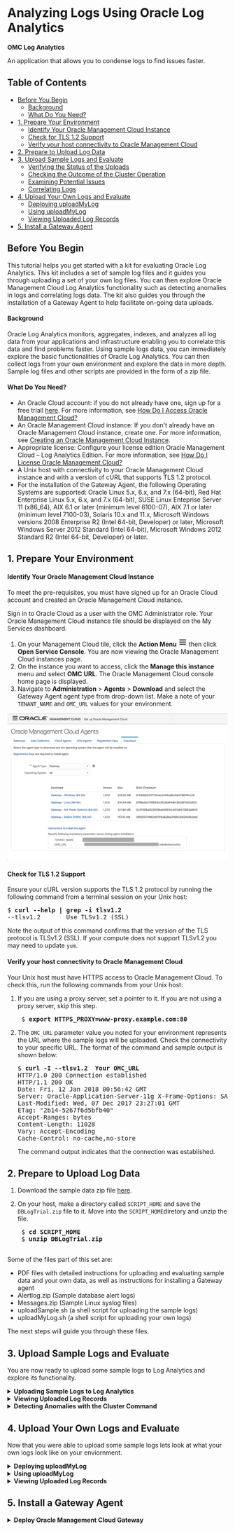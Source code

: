 [hamburger]: ./Tutorial_Images/general/hamburger.png
[agent-download]: ./Tutorial_Images/general/agent_download.png
[cluster-icon]: ./Tutorial_Images/general/cluster_icon.png
[gear]: ./Tutorial_Images/general/gear.png
[global-context]: ./Tutorial_Images/general/global_context.png

[uploads-1]: ./Tutorial_Images/log_analytics/uploads_1.png
[uploads-2]: ./Tutorial_Images/log_analytics/uploads_2.png
[uploads-3]: ./Tutorial_Images/log_analytics/uploads_3.png
[uploads-4]: ./Tutorial_Images/log_analytics/uploads_4.png
[clustering]: ./Tutorial_Images/log_analytics/clustering.gif
[drill-down]: ./Tutorial_Images/log_analytics/drill_down.gif
[correlating-logs]: ./Tutorial_Images/log_analytics/correlating_logs.gif
[page-view]: ./Tutorial_Images/general/page_view.png



<h1> Analyzing Logs Using Oracle Log Analytics </h1>

**OMC Log Analytics**

An application that allows you to condense logs to find issues faster.

## Table of Contents

  - [Before You Begin](#before-you-begin)
      - [Background](#background)
      - [What Do You Need?](#what-do-you-need)
  - [1. Prepare Your Environment](#1-prepare-your-environment)
      - [Identify Your Oracle Management Cloud Instance](#identify-your-oracle-management-cloud-instance)
      - [Check for TLS 1.2 Support](#check-for-tls-12-support)
      - [Verify your host connectivity to Oracle Management Cloud](#verify-your-host-connectivity-to-oracle-management-cloud)
  - [2. Prepare to Upload Log Data](#2-prepare-to-upload-log-data)
  - [3. Upload Sample Logs and Evaluate](#3-upload-sample-logs-and-evaluate)
      - [Verifying the Status of the Uploads](#verifying-the-status-of-the-uploads)
      - [Checking the Outcome of the Cluster Operation](#checking-the-outcome-of-the-cluster-operation)
      - [Examining Potential Issues](#examining-potential-issues)
      - [Correlating Logs](#correlating-logs)
  - [4. Upload Your Own Logs and Evaluate](#4-upload-your-own-logs-and-evaluate)
    - [Deploying uploadMyLog](#deploying-uploadMyLog)
    - [Using uploadMyLog](#Using-uploadMyLog)
    - [Viewing Uploaded Log Records](#Viewing-Uploaded-Log-Records)
  - [5. Install a Gateway Agent](#5-install-a-gateway-agent)

## Before You Begin

This tutorial helps you get started with a kit for evaluating Oracle Log Analytics. This kit includes a set of sample log files and it guides you through uploading a set of your own log files. You can then explore Oracle Management Cloud Log Analytics functionality such as detecting anomalies in logs and correlating logs data. The kit also guides you through the installation of a Gateway Agent to help facilitate on-going data uploads.

#### Background

Oracle Log Analytics monitors, aggregates, indexes, and analyzes all log data from your applications and infrastructure enabling you to correlate this data and find problems faster. Using sample logs data, you can immediately explore the basic functionalities of Oracle Log Analytics. You can then collect logs from your own environment and explore the data in more depth. Sample log files and other scripts are provided in the form of a zip file.

#### What Do You Need?

- An Oracle Cloud account: if you do not already have one, sign up for a free triall [here](https://cloud.oracle.com/home). For more information, see [How Do I Access Oracle Management Cloud?](https://docs.oracle.com/en/cloud/paas/management-cloud/omcgs/access-oracle-management-cloud.html#GUID-838A6676-0224-4CF1-8BC8-8327887D24B7)
- An Oracle Management Cloud instance: If you don't already have an Oracle Management Cloud instance, create one. For more information, see [Creating an Oracle Management Cloud Instance](https://docs.oracle.com/en/cloud/paas/management-cloud/omcgs/access-oracle-management-cloud.html#GUID-C15E9F94-78CD-4868-A9F8-DCF50D267A2E).
- Appropriate license: Configure your license edition Oracle Management Cloud – Log Analytics Edition. For more information, see [How Do I License Oracle Management Cloud?](https://docs.oracle.com/en/cloud/paas/management-cloud/omcgs/oracle-management-cloud-license-information.html#GUID-A2F5635B-D7DE-4277-B707-035A96F19B26)
- A Unix host with connectivity to your Oracle Management Cloud instance and with a version of cURL that supports TLS 1.2 protocol.
- For the installation of the Gateway Agent, the following Operating Systems are supported: Oracle Linux 5.x, 6.x, and 7.x (64-bit), Red Hat Enterprise Linux 5.x, 6.x, and 7.x (64-bit), SUSE Linux Enteprise Server 11 (x86_64), AIX 6.1 or later (minimum level 6100-07), AIX 7.1 or later (minimum level 7100-03), Solaris 10.x and 11.x, Microsoft Windows versions 2008 Enterprise R2 (Intel 64-bit, Developer) or later, Microsoft Windows Server 2012 Standard (Intel 64-bit), Microsoft Windows 2012 Standard R2 (Intel 64-bit, Developer) or later.

## 1. Prepare Your Environment

#### Identify Your Oracle Management Cloud Instance

To meet the pre-requisites, you must have signed up for an Oracle Cloud account and created an Oracle Management Cloud instance.

Sign in to Oracle Cloud as a user with the OMC Administrator role. Your Oracle Management Cloud instance tile should be displayed on the My Services dashboard.

1. On your Management Cloud tile, click the **Action Menu** ![hamburger] then click **Open Service Console**. You are now viewing the Oracle Management Cloud instances page.
2. On the instance you want to access, click the **Manage this instance** menu and select **OMC URL**. The Oracle Management Cloud console home page is displayed.
3. Navigate to **Administration** > **Agents** > **Download** and select the Gateway Agent agent type from drop-down list. Make a note of your `TENANT_NAME` and `OMC_URL` values for your environment.

![agent-download]

#### Check for TLS 1.2 Support

Ensure your cURL version supports the TLS 1.2 protocol by running the following command from a terminal session on your Unix host:

<pre>
$ <b>curl --help | grep -i tlsv1.2</b>
--tlsv1.2       Use TLSv1.2 (SSL)
</pre>

Note the output of this command confirms that the version of the TLS protocol is TLSv1.2 (SSL).
If your compute does not support TLSv1.2 you may need to update `yum`.

#### Verify your host connectivity to Oracle Management Cloud

Your Unix host must have HTTPS access to Oracle Management Cloud. To check this, run the following commands from your Unix host:

1. If you are using a proxy server, set a pointer to it. If you are not using a proxy server, skip this step.
   <pre>
    $ <b>export HTTPS_PROXY=www-proxy.example.com:80</b>
   </pre>
2. The `OMC_URL` parameter value you noted for your environment represents the URL where the sample logs will be uploaded. Check the connectivity to your specific URL. The format of the command and sample output is shown below:

   <pre>
   $ <b>curl -I --tlsv1.2  Your OMC_URL</b>
   HTTP/1.0 200 Connection established
   HTTP/1.1 200 OK
   Date: Fri, 12 Jan 2018 00:56:42 GMT
   Server: Oracle-Application-Server-11g X-Frame-Options: SAMEORIGIN
   Last-Modified: Wed, 07 Dec 2017 23:27:01 GMT 
   ETag: "2b14-5267f6d5bfb40"
   Accept-Ranges: bytes
   Content-Length: 11028
   Vary: Accept-Encoding
   Cache-Control: no-cache,no-store
   </pre>

    The command output indicates that the connection was established.

## 2. Prepare to Upload Log Data

1. Download the sample data zip file [here](https://apexapps.oracle.com/pls/apex/f?p=44785:112:0::::P112_CONTENT_ID:23996).
2. On your host, make a directory called `SCRIPT_HOME` and save the `DBLogTrial.zip` file to it. Move into the `SCRIPT_HOME`diretory and unzip the file.

    <pre>
    $ <b>cd SCRIPT_HOME</b>
    $ <b>unzip DBLogTrial.zip</b>
    </pre>

Some of the files part of this set are:

- PDF files with detailed instructions for uploading and evaluating sample data and your own data, as well as instructions for installing a Gateway agent
- Alertlog.zip (Sample database alert logs)
- Messages.zip (Sample Linux syslog files)
- <span>uploadSample.sh</span> (a shell script for uploading the sample logs)
- <span>uploadMyLog.sh</span> (a shell script for uploading your own logs)

The next steps will guide you through these files.

## 3. Upload Sample Logs and Evaluate

You are now ready to upload some sample logs to Log Analytics and explore its functionality.

<details>
<summary><b>Uploading Sample Logs to Log Analytics</b></summary>

To upload the provided sample logs, follow these steps:

1. Before uploading logs, enter property values to be used in uploading log in file `SCRIPT_HOME/DBLogTrial/uploadSample/config/upload.properties`.
   - Go to the `SCRIPT_HOME/DBLogTrial/uploadSample/config` directory.
   - Use an editor of your choice to edit file `upload.properties` to set appropriate values for the following properties:
   - `UPLOAD_ROOT`: your `OMC_URL`
   - `IDENTITY_DOMAIN`: your `TENANT_NAME`
   - `USERNAME`: your OMC username
   - (Optional) `HTTPS_PROXY`


    **Mandatory Properties**
    <pre>
    # URL for uploading data to OMC
    # Examples:
    # UPLOAD_ROOT=https://inst1-acme.itom.management.us2.oraclecloud.com
    # UPLOAD_ROOT=https://inst2-xyz.itom.management.europe.oraclecloud.com
    # UPLOAD_ROOT=https://a123456.itom.management.us2.oraclecloud.com
    # This is a required parameter. The "https://" part is optional.
    UPLOAD_ROOT= <br/>
    # Subscription Identity Domain
    # EX:
    # IDENTITY_DOMAIN=acme
    # This is a required parameter
    IDENTITY_DOMAIN= <br/>
    # OMC user name
    # EX:
    # USERNAME=john.doe@xyz.com
    # This is a required parameter
    USERNAME=
    </pre>

    **Optional Property**
    <pre>
    # If you need to access OMC (Oracle Management Cloud) through a proxy server,
    # set "HTTPS_PROXY=proxy_host:port
    # E.g., HTTPS_PROXY=www-proxy.xyz.com:80
    HTTPS_PROXY=
    </pre>

2. Go to the `SCRIPT_HOME/DBLogTrial/uploadSample` directory, and run the <span>uploadSample.sh</span> script to upload the sample alert logs and syslog, respectively, as shown below. Enter your OMC password when prompted.
   <pre>
   $ <b> cd .. </b>
   $ <b> ./uploadSample.sh alertlog </b>
   $ <b> ./uploadSample.sh syslog </b>
   </pre>

Take note of the name of the upload at the bottom of each script output. An upload is identified by its name in Log Analytics UI.

Ex:
<pre>   
Upload name: alertlog.2018-01-07_19:43:25
Upload name: syslog.2018-01-07_19:43:32
</pre>

#### Verifying the Status of the Uploads

To verify the status of the uploads, follow these steps:

1.  Log on to Oracle Management Cloud.
2.  Navigate to Log Analytics.
    1. From the Welcome to Oracle Management Cloud page, click the **navigation icon** ![alt text][hamburger] on the top-left corner to view the Management Cloud navigation pane if it is not already there. Select **Log Analytics**.
3.  Navigate to the **Log Admin** page and view status of the uploads.
    1. From the left navigation pane, select **Log Admin**.
    2. Select **Uploads**.
 3. 
    4. From the Uploads page, you should see the uploads that you performed earlier. If an upload shows 0 in Progress and 0 Failed, it has completed.
       1. If necessary, click an upload name to see the Status of the upload. For example, click `alertlog_<timestamp>`. If the upload has completed successfully, you will seen a green stick in the **Status** field.
   
   ![uploads-1] ![uploads-2] ![uploads-3]
</details>



<details>
<summary><b>Viewing Uploaded Log Records</b></summary>
To view the records from an upload, follow these steps:

1. Navigate to the **Uploads** page.
2. From the **Uploads** page, select an upload, click the menu icon ![alt text][hamburger] on the right and click **View in Log Explorer** to view the records from that upload.
   ![uploads-4]
3. From the log explorer page, you can view the alert log records from the upload that you selected.

Some of the information shown on the page includes:

- The uploaded alert log entries are for the period from August 9 to August 24, 2017.
- The log entries came from the upload whose name is in the Query bar.
- The histogram shows the daily volumes of log records. This helps identify any abnormality in record volumes at a glance. You can drill down by clicking a bar on the chart.
- The first 25 of the 1920 records that came with the upload. The records are in date order from newest to oldest. You can reverse the order by clicking the arrowhead in the Time (`<time zone>`) field.
- You can browse the rest of log records by using the pagination at the bottom of the page.
</details>

<details>
<summary><b>Detecting Anomalies with the Cluster Command</b></summary>

To detect anomalies based on log records, you can use Log Analytics cluster command, which automatically groups log records based on severity, such as error, fault, fatal and warning, and dynamically identified patterns, potential issues, outliers, and trends.
 - To perform clustering on the log records, from the **Visualize** panel click the currently selected visualization (e.g. **Records with Histogram**), and click **Cluster** ![cluster-icon] icon.

![clustering]

#### Checking the Outcome of the Cluster Operation
The cluster operation reduced 1920 log records to 123 clusters, identified 25 potential issues, 37 outliers, and 26 trends.

Examine the log clusters, and then click **Potential Issues**.

#### Examining Potential Issues

From the **Potential Issues** tab, you can look at the log clusters that Log Analytics identifies as potential issues, if you see a cluster with a sample message that may be pointing to an issue of significance or of interest, click the value in the **Count** column to drill down see the records of the cluster.

For example, the following sample message indicates that the Oracle database instance had problems writing to a control file due to a file I/O error. This kind of problem is critical; it tends to result in an abnormal shutdown of the instance.

![drill-down]

Let’s drill down to the log record by clicking the count value of 1 on the left of the sample message.

Drilling down on a log cluster allows you to see the log record(s) including the original log entry (or entries) in that cluster. In this case, you will see the record with the timestamp of Aug 9, 2017, 5:23:58PM (UTC-8:00 or PST) showing a file I/O error affecting the writing to a database control file.

#### Correlating Logs

Log Analytics allows you to quickly correlate logs from different sources (e.g. database logs and syslog) based on time to determine whether there is a correlation between events captured in log records. Let’s query the log records for entities demo_db_instance and demo_host 30 seconds before 5:23:28 PM (UTC-8:00) and 30 seconds after that by following these steps:

1. Click ![gear] at the bottom of the **Original Log Content** field, and then select **Advanced Log Fitler Options...**.
2. From the Advanced Log Filter Options pop-up window, enter 30 (seconds) for **Time Range - Before**, 30 (seconds) for **Time Range – After**, and click **OK**.
3. In the **Global Context** ![global-context] bar near the top, enter `demo_host` next to `demo_db_instance`, click in the Query bar to clear any existing filter, and click **Run**.
4. The above query retrieves the log records uploaded for entities `demo_db_instance` and `demo_host` for the period of 5:23:28 PM to 5:24:28 PM on August 9. Examine the 31 records in the two-page output to see the sequence of the events that were captured in the logs in the one-minute period, and which of the events may have had an effect on other events.

![correlating-logs]

You may have noticed that at 5:23:58PM, system logs (syslog) recorded that some I/O errors occurred on disk device sdd1 (see page 2), and database alert logs recorded that the database encountered I/O errors (see page 1); then at 5:24:00PM the database was terminated.
</details>

## 4. Upload Your Own Logs and Evaluate
Now that you were able to upload some sample logs lets look at what your own logs look like on your enviornment.

<details>
<summary><b>Deploying uploadMyLog</b></summary>

 To deploy the uploadMyLog file please follow the directions below.

1. Download and install uploadMyLog.zip file found in the DBLogTrial.zip package. 
   <pre>
   $ <b> cd ~ </b>
   $ <b> mkdir ./scratch </b>
   $ <b> cd scratch </b>
   $ <b> unzip uploadMyLog.zip </b> 
   </pre>

After extracting the Zip file as above, you will see a directory named DBLogTrial with a subdirectory named uploadMyLog. This document refers to the uploadMyLog directory as SCRIPT_HOME

2. Now we need to make the executable script.
   <pre>
   $<b> cd ~/scratch/DBLogTrial </b>
   $<b> cd uploadMyLog/ </b> 
   $<b> chmod +x ./uploadMyLog.sh </b>
   $<b> chmod +x ./uploadMyLogTraditional.sh </b>
</pre>

</details>
<details>
<summary><b>Using uploadMyLog</b></summary>

This section provides the steps for using the uploadMyLog package to upload sample logs to explore Log Analytics features.

1. Before uploading your logs, enter property values to be used in uploading the log in file `SCRIPT_HOME/DBLogTrial/uploadMyLog/config/upload.properties`.
   - Go to the `SCRIPT_HOME/DBLogTrial/uploadMyLog/config` directory.
   - Use an editor of your choice to edit file `upload.properties` to set appropriate values for the following properties:
   - `UPLOAD_ROOT`: your `OMC_URL`
   - `IDENTITY_DOMAIN`: your `TENANT_NAME`
   - `USERNAME`: your OMC username
   - (Optional) `HTTPS_PROXY`


    **Mandatory Properties**
    <pre>
    # URL for uploading data to OMC
    # Examples:
    # UPLOAD_ROOT=https://inst1-acme.itom.management.us2.oraclecloud.com
    # UPLOAD_ROOT=https://inst2-xyz.itom.management.europe.oraclecloud.com
    # UPLOAD_ROOT=https://a123456.itom.management.us2.oraclecloud.com
    # This is a required parameter. The "https://" part is optional.
    UPLOAD_ROOT= <br/>
    # Subscription Identity Domain
    # EX:
    # IDENTITY_DOMAIN=acme
    # This is a required parameter
    IDENTITY_DOMAIN= <br/>
    # OMC user name
    # EX:
    # USERNAME=john.doe@xyz.com
    # This is a required parameter
    USERNAME=
    </pre>

    **Optional Property**
    <pre>
    # If you need to access OMC (Oracle Management Cloud) through a proxy server,
    # set "HTTPS_PROXY=proxy_host:port
    # E.g., HTTPS_PROXY=www-proxy.xyz.com:80
    HTTPS_PROXY=
    </pre>
2. To upload your own Oracle Database alertlog, take the log and zip it into an alertlog.zip file. Move the alertlog.zip file into <SCRIPT_HOME>/logs. Please ensure you name the file exactly alertlog.zip, as the uploader will be looking for a file of that name.
   <pre>
   $ <b>zip alertlog.zip ./<your alertlog filename></b>
   </pre> 
3. To upload your own system logfile (typically the file /var/log/messages), take the log and zip it into a messages.zip file. Move messages.zip file into <SCRIPT_HOME>/logs. Please ensure you name the file exactly messages.zip, as the uploader will be looking for a file of that name.
    <pre>
   $ <b>zip messages.zip ./messages></b>
   </pre> 
4. Go to the SCRIPT_HOME directory, and run the uploadMyLog.sh script to upload the sample alert logs and syslog, respectively, as shown below. Enter your OMC password when prompted.
   <pre>
   $ <b>./uploadMyLog.sh alertlog </b>
   $ <b>./uploadMyLog.sh syslog </b>
   </pre> 

   ##### Take note of the name of the upload at the bottom of each script output. An upload is identified by its name in Log Analytics UI.Examples of output lines containing upload names are:
   <pre>
    <b>Upload name: alertlog.2018-01-07_19:43:25</b>
    <b>Upload name: syslog.2018-01-07_19:43:32</b>
   </pre> 

To verify the status of the uploads, follow these steps:

1.  Log on to Oracle Management Cloud.
2.  Navigate to Log Analytics.
    1. From the Welcome to Oracle Management Cloud page, click the **navigation icon** ![alt text][hamburger] on the top-left corner to view the Management Cloud navigation pane if it is not already there. Select **Log Analytics**.
3.  Navigate to the **Log Admin** page and view status of the uploads.
    1. From the left navigation pane, select **Log Admin**.
    2. Select **Uploads**.
  
    3. From the Uploads page, you should see the uploads that you performed earlier. If an upload shows 0 in Progress and 0 Failed, it has completed.
       1. If necessary, click an upload name to see the Status of the upload. For example, click `alertlog_<timestamp>`. If the upload has completed successfully, you will seen a green stick in the **Status** field.
   
   ![uploads-1] ![uploads-2] ![uploads-3]
</details>

</details>
<details>
<summary><b>Viewing Uploaded Log Records</b></summary>

To view the records from an upload, follow these steps.
1. Navigate to the Uploads page. If necessary see, [Verifying the Status of the Uploads](#verifying-the-status-of-the-uploads)
   
   -INSERT GIF-

2. From the Uploads page, click the **navigation icon** ![alt text][hamburger], and click **View in Log Explorer** to view the records from that upload. Let's perform the steps to view the alert log records in log explorer. 
3. From the Log Explorer page, you can view the alert log records from the upllad that you selected.
   
    --INSERT GIF--
   
Some of the information shown on the page includes

-  The period of the uploaded alert log entries.
-  The log entries came from the upload whose name is in the Query bar.
-  The histogram shows the daily volumes of log records. This helps identify any abnormality in record volumes at a glance. You can drill down by clicking a bar on the chart.
-  The first 25 of the records that came with the upload. The records are in date order from newest to oldest. You can reverse the order by clicking the arrowhead in the Time (<time zone>) field. You can browse the rest of log records by using the pagination at the bottom of the page.

<p align="center">
    <img src="./Tutorial_Images/general/page_view.png" />
</p>

##### Note - the log entries you see will vary depending on the record in the alertlog and messages logs that you upload. 

</details>

## 5. Install a Gateway Agent

<details>
<summary><b>Deploy Oracle Management Cloud Gateway</b></summary>

### Before You Begin:

### Background

Oracle Management Cloud (OMC) Gateway (highlighted in red in the diagram below) is an optional yet vital component of an Oracle Management Cloud deployment. It serves as a channel between Oracle Management Cloud agents and Oracle Management Cloud.

While it is possible for the OMC agent that resides on each host to communicate directly with OMC’s backend, for security reasons, an organization may want to limit the number of hosts that can connect to the Internet directly. In this case, it is best to set up a small number of OMC Gateway hosts, and enable Internet access only for those hosts.
For a trial, since the number of hosts may be small, it is possible to do a trial without the gateway. However, if there is a desire to limit security exposure even in a trial environment, then it is a good idea to set up the OMC Gateway.

--insert picture--

There are 5 steps for deploying OMC Gateway.

1. Download the Oracle Management Cloud Gateway Software
2. Create Registration Key
3. Edit the Response File
4. Install the Gateway
5. Verify Gateway Installation

What Do You Need?

* A valid Oracle Cloud account, an Oracle Management Cloud instance and "OMC Administrator" role credentials. See How do I Access Oracle Management Cloud? in Getting Started with Oracle Management Cloud. You should already have these if you followed a prior tutorial.

* A host: the OMC Gateway needs to be installed on a host where it will run. For production deployment, one or more dedicated physical or VM hosts is recommended. For trial, it is possible to use a host where the entities you want to monitor are installed. Linux, Windows, Solaris SPARC and AIX based hosts are supported. See the “Supported Operating Systems” section in Common Prerequisites.
  
* A staging location: an empty directory on your host where you download or copy the agent files.
  
* An installation directory: an empty directory on your host where the agent will be installed. Ensure the directory is created with the required permissions. See the "Permissions Required on the Agent Base Directory" section in Common Prerequisites.

### 1. Download the Oracle Management Cloud Gateway Software

The Oracle Management Cloud gateway software, including a gateway installation script and an editable response file, is provided in a zip file that you can download from your Oracle Management Cloud console. The zip file is platform specific.

#### Registering For a Cloud Account

If you don't have an Oracle Cloud Account, sign up for one using the Registering For a Cloud Account section below. If you already have a cloud account, then skip the Registering For a Cloud Account section section

1.	Go to the Oracle Cloud Infrastructure Page: https://cloud.oracle.com/en_US/cloud-infrastructure.

2.	At the top of the page click the try for free button. 
	--Insert Picture Here--

3.	Here is where you will put in the information for your trial account

4.	Fill out the information for the Account Details section (Section 1)

	* Account Type
	* Cloud Account Name
	* Default Data Region
	* Email Address
	* First Name
	* Last Name
	* Country/Territory
	* Address
	* City
	* State
	* Zip/Postal Code
  
--Insert Picture Here--

5.	For the Verification Code Section (Section 2), fill out the information for this as well.

	* Country/Region Calling Code
	* Mobile
  
--Insert Picture Here--

6.	Click on the Request Code button to receive the verification code via a text message to the mobile number that you provided when you filled out the Mobile Number Field.

7.	Once you receive the code, type that code into Verification code field and click the verify button. It may take a minute or so for the verification button to work.

8.	In the Credit Card Details Section (Section 3) click on the Add Payment Button and provide information from a credit card. Debit cards can be used as well. You will be asked to verify your address and provide the card information in separate windows

9.	In the Terms & Conditions section (Section 4), check the complete box and click the complete box.

10.	Following this completion your cloud account will start to be provisioned and will take a few minutes to be completed.

#### Access the Oracle Management Cloud Console

Sign in to Oracle Cloud as a user with the OMC Administrator role. Your Oracle Management Cloud instance tile should be displayed on the My Services dashboard.

--Add Picture Here--

1. Go to cloud.oracle.com and click Sign In.

--Insert Picture Here--

2. Your Sign In procedure varies depending on the type of account that your tenant is configured.

In most cases, if your tenant is on “Cloud Account with Identity Cloud Service”, select “Cloud Account with Identity Cloud Service” as your account type, enter the name of your account, and click My Services.

Enter your user id and password.

--Insert Picture Here--

On the other hand, if you have a Traditional Cloud Account (most likely because it was provisioned prior to April 2018), select “Traditional Cloud Account” as account type. Select “US Commercial 2 (us2)” for data center if your account was provisioned in the United States.
  
  * Supply the name of your identity domain.
  * Enter your user id and password.

3. On the Oracle Cloud Dashboard, click the menu link next to the Oracle logo (highlighted in red) toward the top of the page to open up the navigation menu to the left.

--Insert Picture Here--

4. On the navigation menu, click on Services to expand the list of services, and click Management Cloud.

--Insert Picture Here--
  
5. This takes you to the Oracle Management Cloud home page, which looks like the following. You will be using the Global Navigation Menu to the left to carry out the remaining setup. If the menu is hidden, click the link next to Oracle logo (highlighted in red) to bring up the menu.

--Insert Picture Here--

#### Save and Extract the Gateway Files

1. On the Oracle Management Cloud home page, click the Global Navigation Menu on the top-left corner and navigate to Administration > Agents.
   
2. On the Agents – Oracle Management Cloud page, click the Download tab. The Agent Software Download page is displayed.
   
3. Select Gateway from the Agent Type drop-down list, and select one of the choices (such as Linux (64-bit)) that matches the type of O/S on the host where you will be installing the gateway from the Operating System drop-down list. The gateway software link for the gateway you’ve selected is displayed.
   
4. A list of link would show up under Download. Click the link on the gateway file that you wish to download.
   
5. If you download the Gateway file to your PC instead of the host that you plan to run the Gateway, move the downloaded file to your Gateway host and unzip the file into a staging directory of your choice. To do this for linux, use the following steps:
	
	*	From Local Machine Terminal Session - SSH into your OCI Instance by running the below command (You will use your OCI Public IP Address instead of 129.***.***.**):
		
        `ssh opc@129.***.***.**`

	*	From OPC Terminal Session type pwd to see where you are currently at in your directory.  You should see the following:

         `/home/opc`

	*	From OPC Terminal Session  Make a directory called agent.  Run the following command in your terminal:
		
        `mkdir agent`

	*	From OPC Terminal Session Make a directory called omc.  Run the following command in your terminal:
		
        `mkdir omc`

	*	From OPC Terminal Session type the following command:
		
        `exit`

	*	From Local Machine Session we will now copy our cloud agent file over to our OPC Session:
  
		a.	Locate the file path of the 'gateway_linux.x64_1.32.0.zip
        

		b.	run the following command (File path will depend on where you saved the agent and IP address will be different)

       `ssh opc@scp Downloads/gateway_linux.x64_1.32.0.zip opc@129.***.***.**:/home/opc/omc`

	*	From Local Machine Session ssh back into your OCI    account (Your IP Address will be different than shown below:

        `ssh opc@129.***.***.**`
         

	*	From your OPC terminal inside the OMC directory session type the following command to see the contents of your directory.  You should now see a .zip called gateway_linux.x64_1.32.0.zip:
		
         `ls`

	*	From your OPC terminal inside the omc directory unzip the cloudagent file by running the below command
		
         `unzip gateway_linux.x64_1.32.0.zip`

1. Please also make a note of the values of TENANT_ID and UPLOAD_ROOT, which are shown as the bottom of the page. You will need these information for a later step when you set up the agent.rsp file.
   
### 2. Create a Registration Key

A registration key is issued for your identity domain, and it’s used when you deploy gateways and agents.

1. On the Oracle Management Cloud home page, click the Global Navigation Menu on the top-left
corner and navigate to Administration > Agents.

2. On the Agents – Oracle Management Cloud page, click the Registration Keys tab. The Registration Keys page opens.
   
3. Enter the required details to create a new Registration Key:
   
	* In the Name field, specify a name to identify the registration key.
 
	* In the Registration Limit field, enter a number that indicates the maximum number of gateways, data collectors, and agents that can be associated with the registration key. If you are not sure, just put 10,000, which should be enough for a trial.
  
	* Click Create New Key. A new registration key will then be created. Make a note of this registration “Key Value”, it will be used by the AgentInstall.sh script at the time of installation.

### 3. Edit the Response File

The AgentInstall.sh script is used to carry out the actual install of the OMC Gateway. The script requires a set of parameters that are specific to your environment. These parameters are specified in the response file agent.rsp.

1. On your Linux / UNIX or Microsoft Windows host, logged in as the owner of the Oracle software (here, oracle) navigate to your staging directory. Edit the agent.rsp file using any standard text editor. Add your values for the mandatory parameters in the agent.rsp file. Here are example values (make sure to replace these with the correct values for your environment):
   
	* TENANT_ID=example-tenant
	Note: this value must be exactly as shown in the UI, the format is instance name-domain name
	* UPLOAD_ROOT=https://example-tenant.management.us2.oraclecloud.com/  AGENT_REGISTRATION_KEY=xxxxxxx-yyyyyyyyyyyyyyyyy
  
	* AGENT_BASE_DIRECTORY=/oracle/GatewayAgent
	(or for example when installing on Microsoft Windows)
	AGENT_BASE_DIRECTORY=C:\Oracle\GatewayAgent
	The AGENT_BASE_DIRECTORY is where your agent executables and other run-time files will reside. Create a directory that is owned by the user id of the Oracle software (here, oracle). It is best to have a standard location that is common across all your hosts, so that the agent.rsp file is standardized and you just need to set up the file once.

2. For security reasons, if you are using a proxy server (a dedicated host or system that acts as an intermediary between your host and Oracle Management Cloud) you must define its parameters next. In this case, the proxy server was configured to use authentication, so it requires a user name and password. Edit the following parameters in the agent.rsp file:
   
	* OMC_PROXYHOST=www-proxy.example.com 
	* OMC_PROXYPORT=80
	* OMC_PROXYUSER=oracle
  
 Save and close the response file.

### 4a. Install the Gateway on Linux / UNIX
You install a gateway by running the AgentInstall.sh script from the command line. By default, the gateway install script picks up all its required parameters from the response file you just edited in the same directory.

1. On your Linux / UNIX host, logged in as the owner of the Oracle software (here, oracle) navigate to your staging directory. Run the installer script using this command:
   
    **`./AgentInstall.sh`** 
 
 --insert image here--
 
2. To enable the gateway to start automatically when the host is booted up, add a startup script. Switch to the root user.

    **`$ su - root`**
    **`password`**
    **`#`**
   
3. Create a shell script named startomcagent.sh under the /etc/init.d directory using any standard text editor with the following:


    **`#!/bin/sh`**
    **`su - <Agent_Install_User> -c`**
    **`<Agent_Base_Directory>/agent_inst/bin/omcli start agent`**
 
    For example, if the gateway is installed under the /oracle/omc directory and gateway installation owner is oracle, then the content of the shell script should be as follows:
 
<<<<<<< HEAD
<<<<<<< HEAD
'#!/bin/sh'
su - “oracle” -c “/oracle/omc/agent_inst/bin/omcli start agent”
=======
*#!/bin/sh*
*su - “oracle” -c “/oracle/omc/agent_inst/bin/omcli start agent”*
>>>>>>> 3118e81c824252d6a39f40ae23020aee9c6de780
=======
    *#!/bin/sh*
    *su - “oracle” -c “/oracle/omc/agent_inst/bin/omcli start agent”*
>>>>>>> 13bd5687ceef1df18759fbe6b287bcd58fbf337c

4. Save the script file as startomcagent.sh.
   
5. Change the permission of the file to 755. Ensure that the owner of the script file and all the other files in the /etc/init.d directory is root.
   
6. For Linux, create symbolic links under 
    /etc/rc.d/rc2.d, /etc/rc.d/rc3.d, /etc/rc.d/rc5.d,
    and /etc/rc.d/rc6.d
   directories to make the newly created shell script file accessible in the host startup process. Prefix the symbolic link with S and the priority level. For example, to create the symbolic links with priority level 81, run the following commands:

<<<<<<< HEAD
   ln -s /etc/init.d/startomcagent.sh /etc/rc2.d/S81startomcagent.sh ln -s /etc/init.d/startomcagent.sh /etc/rc3.d/S81startomcagent.sh ln -s /etc/init.d/startomcagent.sh /etc/rc5.d/S81startomcagent.sh ln -s /etc/init.d/startomcagent.sh /etc/rc6.d/S81startomcagent.sh
   
7. For Solaris, create symbolic links under /etc/rc.d/rc2.d, /etc/rc.d/rc3.d directories c. Prefix the symbolic link with S and the priority level. To create the symbolic links with priority level 81, run the following commands:

ln -s /etc/init.d/startomcagent.sh /etc/rc2.d/S81startomcagent.sh ln -s /etc/init.d/startomcagent.sh /etc/rc3.d/S81startomcagent.sh
=======
   *ln -s /etc/init.d/startomcagent.sh /etc/rc2.d/S81startomcagent.sh*

   *ln -s /etc/init.d/startomcagent.sh /etc/rc3.d/S81startomcagent.sh* 

   *ln -s /etc/init.d/startomcagent.sh /etc/rc5.d/S81startomcagent.sh*

   *ln -s /etc/init.d/startomcagent.sh /etc/rc6.d/S81startomcagent.sh*
   
7. For Solaris, create symbolic links under /etc/rc.d/rc2.d, /etc/rc.d/rc3.d directories c. Prefix the symbolic link with S and the priority level. To create the symbolic links with priority level 81, run the following commands:

    *ln -s /etc/init.d/startomcagent.sh /etc/rc2.d/S81startomcagent.sh* 

    *ln -s /etc/init.d/startomcagent.sh /etc/rc3.d/S81startomcagent.sh*
>>>>>>> 13bd5687ceef1df18759fbe6b287bcd58fbf337c
   
8.  For AIX, create symbolic links under
/etc/rc.d/rc2.d, /etc/rc.d/rc3.d, and /etc/rc.d/rc5.d
directories with priority level 81. Prefix the symbolic link with S and the priority level. To create the symbolic links with priority level 81, run the following commands:

<<<<<<< HEAD
ln -s /etc/init.d/startomcagent.sh /etc/rc2.d/S81startomcagent.sh ln -s /etc/init.d/startomcagent.sh /etc/rc3.d/S81startomcagent.sh ln -s /etc/init.d/startomcagent.sh /etc/rc5.d/S81startomcagent.sh
=======
    *ln -s /etc/init.d/startomcagent.sh /etc/rc2.d/S81startomcagent.sh* 

    *ln -s /etc/init.d/startomcagent.sh /etc/rc3.d/S81startomcagent.sh* 

    *ln -s /etc/init.d/startomcagent.sh /etc/rc5.d/S81startomcagent.sh*
>>>>>>> 13bd5687ceef1df18759fbe6b287bcd58fbf337c

### 4b. Install the Gateway on Windows

You install a gateway by running the AgentInstall.bat script from the command line. By default, the gateway install script picks up all its required parameters from the response file you just edited in the same directory.

1. On Windows hosts, launch the command line interface as administrator.
   
2. Go to the directory where you unzip the package for gateway software, and run AgentInstall.bat. Make sure you run it in a command line window as administrator. The script will install Gateway
software and set it to start automatically as a Windows service.

--insert image here--

### 5. Verify the Gateway Installation
After installing the gateway, you must verify the installation.

1. From the Oracle Management Cloud home page, click the Global Navigation Menu on the top-left
corner and navigate to Administration > Agents.

2. Click the Gateways tab.
   
3. Check if the host name of your deployed gateway exists in the list of available gateways. You can click the gateway entry and match the specified registration key value with the registration key that you had used when deploying the gateway.

--insert image here--
   
 4. On your Linux / UNIX host, run the following omcli commands to verify that the gateway was successfully deployed:

<<<<<<< HEAD
<AGENT_BASE_DIRECTORY>/agent_inst/bin/omcli status agent - Run this command to display a list of properties for the newly installed gateway. Check if the last successful upload and last attempted upload values (date and time) are the same.

<AGENT_BASE_DIRECTORY>/agent_inst/bin/omcli status agent connectivity - Run this command to verify that there are no significant connectivity issues with connections associated with the gateway and Oracle Management Cloud.
=======
    *<AGENT_BASE_DIRECTORY>/agent_inst/bin/omcli status agent* - Run this command to display a list of properties for the newly installed gateway. Check if the last successful upload and last attempted upload values (date and time) are the same.

    *<AGENT_BASE_DIRECTORY>/agent_inst/bin/omcli status agent connectivity* - Run this command to verify that there are no significant connectivity issues with connections associated with the gateway and Oracle Management Cloud.
>>>>>>> 13bd5687ceef1df18759fbe6b287bcd58fbf337c

5. If installing on a Microsoft Windows host, run the following omcli commands to verify that the gateway was successfully deployed:
   
<<<<<<< HEAD
<AGENT_BASE_DIRECTORY>\agent_inst\bin\omcli.bat status agent - Run this command to display a list of properties for the newly installed gateway. Check if the last successful upload and last attempted upload values (date and time) are the same.
  
<AGENT_BASE_DIRECTORY>\agent_inst\bin\omcli.bat status agent connectivity - Run this command to verify that there are no significant connectivity issues with connections associated with the gateway and Oracle Management Cloud.
=======
    *<AGENT_BASE_DIRECTORY>\agent_inst\bin\omcli.bat status agent* - Run this command to display a list of properties for the newly installed gateway. Check if the last successful upload and last attempted upload values (date and time) are the same.
  
    *<AGENT_BASE_DIRECTORY>\agent_inst\bin\omcli.bat status agent connectivity* - Run this command to verify that there are no significant connectivity issues with connections associated with the gateway and Oracle Management Cloud.
>>>>>>> 13bd5687ceef1df18759fbe6b287bcd58fbf337c

The following screenshot shows one of the verification steps as it would appear on a Linux host:

--insert image here--

You are now ready to perform additional installation of agents and the optional Enterprise Manager Data Collector for Oracle Management Cloud.

### Want to Learn More?
• Getting Started with Oracle Management Cloud
• Installing a Gateway
</details>
